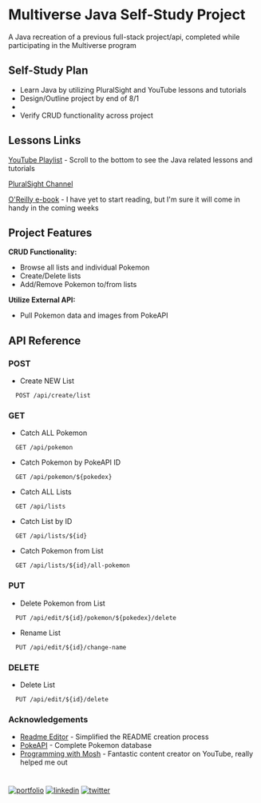 
# Multiverse Java Self-Study Project

A Java recreation of a previous full-stack project/api, completed while participating in the Multiverse program


## Self-Study Plan

- Learn Java by utilizing PluralSight and YouTube lessons and tutorials
- Design/Outline project by end of 8/1
- 
- Verify CRUD functionality across project


## Lessons Links

[YouTube Playlist](https://youtube.com/playlist?list=PLtgniFeQ_KZvK-sHoQ21kjPzHrGGdmViA) - Scroll to the bottom to see the Java related lessons and tutorials

[PluralSight Channel](https://app.pluralsight.com/channels/details/c591aeb5-e7c6-44ad-959a-0a88d1ff24de)

[O'Reilly e-book](https://www.barnesandnoble.com/w/learning-java-marc-loy/1135637237?ean=9781492056270) - I have yet to start reading, but I'm sure it will come in handy in the coming weeks
## Project Features

**CRUD Functionality:** 
 - Browse all lists and individual Pokemon
 - Create/Delete lists
 - Add/Remove Pokemon to/from lists
 

**Utilize External API:**
 - Pull Pokemon data and images from PokeAPI
## API Reference

### POST

 - Create NEW List

```http
  POST /api/create/list
```

### GET

 - Catch ALL Pokemon

```http
  GET /api/pokemon
```
 - Catch Pokemon by PokeAPI ID

```http
  GET /api/pokemon/${pokedex}
```

 - Catch ALL Lists

```http
  GET /api/lists
```

 - Catch List by ID

```http
  GET /api/lists/${id}
```

 - Catch Pokemon from List

```http
  GET /api/lists/${id}/all-pokemon
```

### PUT

 - Delete Pokemon from List

```http
  PUT /api/edit/${id}/pokemon/${pokedex}/delete
```

 - Rename List

```http
  PUT /api/edit/${id}/change-name
```

### DELETE

 - Delete List

```http
  PUT /api/edit/${id}/delete
```
### Acknowledgements

 - [Readme Editor](https://readme.so/editor) - Simplified the README creation process
 - [PokeAPI](https://pokeapi.co/) - Complete Pokemon database
 - [Programming with Mosh](https://www.youtube.com/c/programmingwithmosh) - Fantastic content creator on YouTube, really helped me out

#
[![portfolio](https://img.shields.io/badge/my_portfolio-000?style=for-the-badge&logo=ko-fi&logoColor=white)](https://studiobebop.games)
[![linkedin](https://img.shields.io/badge/linkedin-0A66C2?style=for-the-badge&logo=linkedin&logoColor=white)](https://www.linkedin.com/in/haley-tobias-019a84132/)
[![twitter](https://img.shields.io/badge/twitter-1DA1F2?style=for-the-badge&logo=twitter&logoColor=white)](https://twitter.com/mrsallhershots)

